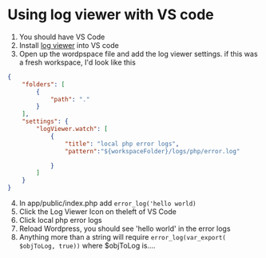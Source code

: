 # Using log viewer with VS code

1. You should have VS Code
2. Install [log viewer](https://marketplace.visualstudio.com/items?itemName=berublan.vscode-log-viewer) into VS code
3. Open up the wordpspace file and add the log viewer settings.  if this was a fresh workspace, I'd look like this

```json
{
	"folders": [
		{
			"path": "."
		}
	],
	"settings": {
		"logViewer.watch": [
			{
				"title": "local php error logs",
				"pattern":"${workspaceFolder}/logs/php/error.log"

			}
		]
	}
}

```
4. In app/public/index.php add `error_log('hello world)`
5. Click the Log Viewer Icon on theleft of VS Code
6. Click local php error logs
7. Reload Wordpress, you should see 'hello world' in the error logs
8. Anything more than a string will require `error_log(var_export( $objToLog, true))` where $objToLog is....